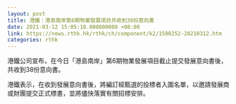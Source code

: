 ```yaml
---
layout: post
title: 港鐵：港島南岸第6期物業發展項目共收到38份意向書
date: 2021-03-12 15:05:18.000000000 +08:00
link: https://news.rthk.hk/rthk/ch/component/k2/1580252-20210312.htm
categories: rthk
---
```


港鐵公司宣布，在今日「港島南岸」第6期物業發展項目截止提交發展意向書後，共收到38份意向書。

港鐵表示，在收到發展意向書後，將編訂經甄選的投標者入圍名單，以邀請發展商或財團提交正式標書，並將儘快落實有關招標安排。
